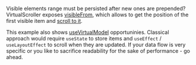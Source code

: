 Visible elements range must be persisted after new ones are prepended?
VirtualScroller exposes [visibleFrom](https://af-utils.com/virtual/reference/virtual-core.virtualscroller.visiblefrom.md),
which allows to get the position of the first visible item
and [scroll to it](https://af-utils.com/virtual/reference/virtual-core.virtualscroller.scrolltoindex.md).

This example also shows [useVirtualModel](https://af-utils.com/virtual/reference/virtual-react.usevirtualmodel.md) opportuninies.
Classical approach would require `useState` to store items and `useEffect` / `useLayoutEffect` to scroll when they are updated.
If your data flow is very specific or you like to sacrifice readability for the sake of performance - go ahead.
